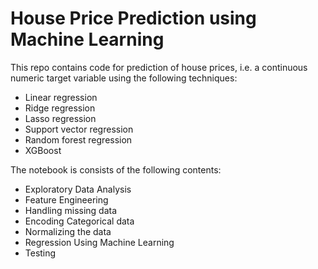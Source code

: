 # House Price Prediction using Machine Learning

This repo contains code for prediction of house prices, i.e. a continuous numeric target variable using the following techniques:
- Linear regression
- Ridge regression
- Lasso regression
- Support vector regression
- Random forest regression
- XGBoost


The notebook is consists of the following contents:

- Exploratory Data Analysis
- Feature Engineering
- Handling missing data
- Encoding Categorical data
- Normalizing the data
- Regression Using Machine Learning
- Testing
